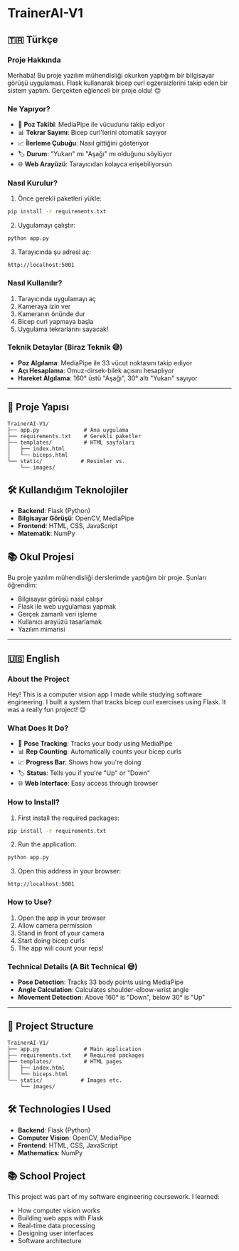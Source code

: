 # TrainerAI-V1

## 🇹🇷 Türkçe

### Proje Hakkında
Merhaba! Bu proje yazılım mühendisliği okurken yaptığım bir bilgisayar görüşü uygulaması. Flask kullanarak bicep curl egzersizlerini takip eden bir sistem yaptım. Gerçekten eğlenceli bir proje oldu! 😊

### Ne Yapıyor?
- 🎯 **Poz Takibi**: MediaPipe ile vücudunu takip ediyor
- 📊 **Tekrar Sayımı**: Bicep curl'lerini otomatik sayıyor
- 📈 **İlerleme Çubuğu**: Nasıl gittiğini gösteriyor
- 🏷️ **Durum**: "Yukarı" mı "Aşağı" mı olduğunu söylüyor
- 🌐 **Web Arayüzü**: Tarayıcıdan kolayca erişebiliyorsun

### Nasıl Kurulur?
1. Önce gerekli paketleri yükle:
```bash
pip install -r requirements.txt
```

2. Uygulamayı çalıştır:
```bash
python app.py
```

3. Tarayıcında şu adresi aç:
```
http://localhost:5001
```

### Nasıl Kullanılır?
1. Tarayıcında uygulamayı aç
2. Kameraya izin ver
3. Kameranın önünde dur
4. Bicep curl yapmaya başla
5. Uygulama tekrarlarını sayacak!

### Teknik Detaylar (Biraz Teknik 😅)
- **Poz Algılama**: MediaPipe ile 33 vücut noktasını takip ediyor
- **Açı Hesaplama**: Omuz-dirsek-bilek açısını hesaplıyor
- **Hareket Algılama**: 160° üstü "Aşağı", 30° altı "Yukarı" sayıyor

---

## 📁 Proje Yapısı
```
TrainerAI-V1/
├── app.py              # Ana uygulama
├── requirements.txt    # Gerekli paketler
├── templates/          # HTML sayfaları
│   ├── index.html
│   └── biceps.html
└── static/            # Resimler vs.
    └── images/
```

## 🛠️ Kullandığım Teknolojiler
- **Backend**: Flask (Python)
- **Bilgisayar Görüşü**: OpenCV, MediaPipe
- **Frontend**: HTML, CSS, JavaScript
- **Matematik**: NumPy

## 📚 Okul Projesi
Bu proje yazılım mühendisliği derslerimde yaptığım bir proje. Şunları öğrendim:
- Bilgisayar görüşü nasıl çalışır
- Flask ile web uygulaması yapmak
- Gerçek zamanlı veri işleme
- Kullanıcı arayüzü tasarlamak
- Yazılım mimarisi

---

## 🇺🇸 English

### About the Project
Hey! This is a computer vision app I made while studying software engineering. I built a system that tracks bicep curl exercises using Flask. It was a really fun project! 😊

### What Does It Do?
- 🎯 **Pose Tracking**: Tracks your body using MediaPipe
- 📊 **Rep Counting**: Automatically counts your bicep curls
- 📈 **Progress Bar**: Shows how you're doing
- 🏷️ **Status**: Tells you if you're "Up" or "Down"
- 🌐 **Web Interface**: Easy access through browser

### How to Install?
1. First install the required packages:
```bash
pip install -r requirements.txt
```

2. Run the application:
```bash
python app.py
```

3. Open this address in your browser:
```
http://localhost:5001
```

### How to Use?
1. Open the app in your browser
2. Allow camera permission
3. Stand in front of your camera
4. Start doing bicep curls
5. The app will count your reps!

### Technical Details (A Bit Technical 😅)
- **Pose Detection**: Tracks 33 body points using MediaPipe
- **Angle Calculation**: Calculates shoulder-elbow-wrist angle
- **Movement Detection**: Above 160° is "Down", below 30° is "Up"

---

## 📁 Project Structure
```
TrainerAI-V1/
├── app.py              # Main application
├── requirements.txt    # Required packages
├── templates/          # HTML pages
│   ├── index.html
│   └── biceps.html
└── static/            # Images etc.
    └── images/
```

## 🛠️ Technologies I Used
- **Backend**: Flask (Python)
- **Computer Vision**: OpenCV, MediaPipe
- **Frontend**: HTML, CSS, JavaScript
- **Mathematics**: NumPy

## 📚 School Project
This project was part of my software engineering coursework. I learned:
- How computer vision works
- Building web apps with Flask
- Real-time data processing
- Designing user interfaces
- Software architecture 